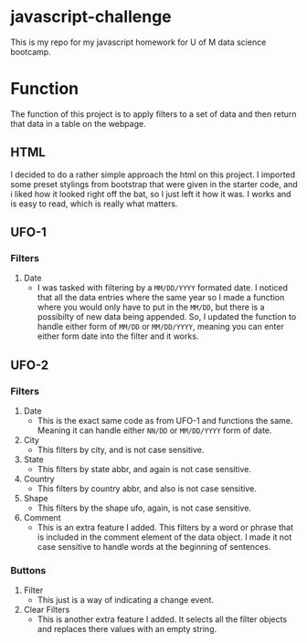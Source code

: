 # javascript-challenge
This is my repo for my javascript homework for U of M data science bootcamp.

# Function
The function of this project is to apply filters to a set of data and then return that data in a table on the webpage.

## HTML
I decided to do a rather simple approach the html on this project. I imported some preset stylings from bootstrap that were given in the starter code, and i liked how it looked right off the bat, so I just left it how it was. I works and is easy to read, which is really what matters.


## UFO-1

### Filters
1. Date
    * I was tasked with filtering by a `MM/DD/YYYY` formated date. I noticed that all the data entries where the same year so I made a function where you would only have to put in the `MM/DD`, but there is a possibilty of new data being appended. So, I updated the function to handle either form of `MM/DD` or `MM/DD/YYYY`, meaning you can enter either form date into the filter and it works.

## UFO-2

### Filters
1. Date
    * This is the exact same code as from UFO-1 and functions the same. Meaning it can handle either `NN/DD` or `MM/DD/YYYY` form of date.
1. City
    * This filters by city, and is not case sensitive.
1. State
    * This filters by state abbr, and again is not case sensitive.
1. Country
    * This filters by country abbr, and also is not case sensitive.
1. Shape
    * This filters by the shape ufo, again, is not case sensitive.
1. Comment
    * This is an extra feature I added. This filters by a word or phrase that is included in the comment element of the data object. I made it not case sensitive to handle words at the beginning of sentences. 

### Buttons
1. Filter
    * This just is a way of indicating a change event.
1. Clear Filters
    * This is another extra feature I added. It selects all the filter objects and replaces there values with an empty string.


